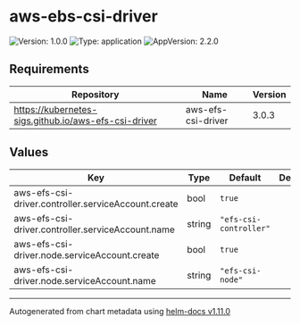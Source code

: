# aws-ebs-csi-driver

![Version: 1.0.0](https://img.shields.io/badge/Version-1.0.0-informational?style=flat-square) ![Type: application](https://img.shields.io/badge/Type-application-informational?style=flat-square) ![AppVersion: 2.2.0](https://img.shields.io/badge/AppVersion-2.2.0-informational?style=flat-square)

## Requirements

| Repository                                           | Name               | Version |
| ---------------------------------------------------- | ------------------ | ------- |
| https://kubernetes-sigs.github.io/aws-efs-csi-driver | aws-efs-csi-driver | 3.0.3   |

## Values

| Key                                                 | Type   | Default                | Description |
| --------------------------------------------------- | ------ | ---------------------- | ----------- |
| aws-efs-csi-driver.controller.serviceAccount.create | bool   | `true`                 |             |
| aws-efs-csi-driver.controller.serviceAccount.name   | string | `"efs-csi-controller"` |             |
| aws-efs-csi-driver.node.serviceAccount.create       | bool   | `true`                 |             |
| aws-efs-csi-driver.node.serviceAccount.name         | string | `"efs-csi-node"`       |             |

---

Autogenerated from chart metadata using [helm-docs v1.11.0](https://github.com/norwoodj/helm-docs/releases/v1.11.0)
